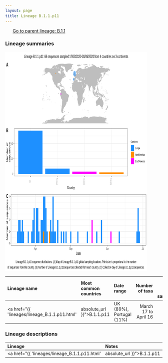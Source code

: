 ```yaml
---
layout: page
title: Lineage B.1.1.p11
---
```




<p>
<ul class="actions small">
	 <a href="{{ 'lineages/lineage_B.1.1.html' | absolute_url }}" class="button special fit">Go to parent lineage: B.1.1</a>
</ul>
</p>
<h3> Lineage summaries</h3>

<img src="../assets/images/B.1.1.p11.svg" alt="B.1.1.p11 lineage summary figure" width="90%" height="700px" />


| Lineage name | Most common countries | Date range | Number of taxa |  Days since last sampling | Known Travel | Recall value |
|:-----|:-----|:-------|-------:|-------:|:---------|--------:|
| <a href="{{ 'lineages/lineage_B.1.1.p11.html' | absolute_url }}">B.1.1.p11</a> | UK (89%), Portugal (11%) | March 17 to April 16 | 28 | 24 |  | 80.0 |

<h3>Lineage descriptions</h3>

| Lineage | Notes |
|:-----|:-----|
| <a href="{{ 'lineages/lineage_B.1.1.p11.html' | absolute_url }}">B.1.1.p11</a> | Formerly B.1.50, Portugal/ Wales (BS=55 this week) |

